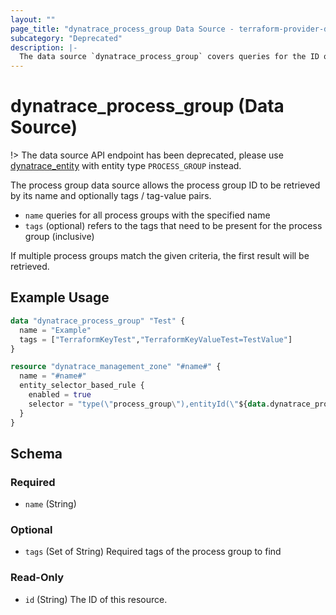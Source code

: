 ```yaml
---
layout: ""
page_title: "dynatrace_process_group Data Source - terraform-provider-dynatrace"
subcategory: "Deprecated"
description: |-
  The data source `dynatrace_process_group` covers queries for the ID of a process group based on name and tags / tag-value pairs
---
```


# dynatrace_process_group (Data Source)

!> The data source API endpoint has been deprecated, please use [dynatrace_entity](https://registry.terraform.io/providers/dynatrace-oss/dynatrace/latest/docs/data-sources/entity) with entity type `PROCESS_GROUP` instead.

The process group data source allows the process group ID to be retrieved by its name and optionally tags / tag-value pairs.

- `name` queries for all process groups with the specified name
- `tags` (optional) refers to the tags that need to be present for the process group (inclusive)

If multiple process groups match the given criteria, the first result will be retrieved.

## Example Usage

```terraform
data "dynatrace_process_group" "Test" {
  name = "Example"
  tags = ["TerraformKeyTest","TerraformKeyValueTest=TestValue"]
}

resource "dynatrace_management_zone" "#name#" {
  name = "#name#" 
  entity_selector_based_rule {
    enabled = true 
    selector = "type(\"process_group\"),entityId(\"${data.dynatrace_process_group.Test.id}\")"
  }
}
```

<!-- schema generated by tfplugindocs -->
## Schema

### Required

- `name` (String)

### Optional

- `tags` (Set of String) Required tags of the process group to find

### Read-Only

- `id` (String) The ID of this resource.